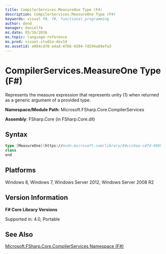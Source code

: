 ```yaml
---
title: CompilerServices.MeasureOne Type (F#)
description: CompilerServices.MeasureOne Type (F#)
keywords: visual f#, f#, functional programming
author: dend
manager: danielfe
ms.date: 05/16/2016
ms.topic: language-reference
ms.prod: visual-studio-dev14
ms.assetid: e084cd70-a4ad-47b6-9204-7d294a69efa3 
---
```


# CompilerServices.MeasureOne Type (F#)

Represents the measure expression that represents unity (1) when returned as a generic argument of a provided type.

**Namespace/Module Path**: Microsoft.FSharp.Core.CompilerServices

**Assembly**: FSharp.Core (in FSharp.Core.dll)


## Syntax

```fsharp
type [MeasureOne](https://msdn.microsoft.com/library/84ccc6aa-cd7d-46b9-8e6d-69fa08803899) =
class
end
```

## Platforms
Windows 8, Windows 7, Windows Server 2012, Windows Server 2008 R2


## Version Information
**F# Core Library Versions**

Supported in: 4.0, Portable




## See Also
[Microsoft.FSharp.Core.CompilerServices Namespace &#40;F&#35;&#41;](Microsoft.FSharp.Core.CompilerServices-Namespace-%5BFSharp%5D.md)

